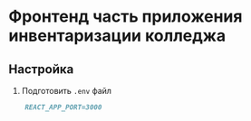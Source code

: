 # Фронтенд часть приложения инвентаризации колледжа

## Настройка

1. Подготовить `.env` файл

```md
    REACT_APP_PORT=3000
```
